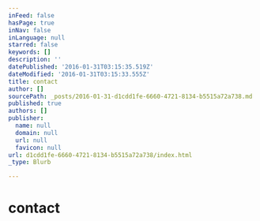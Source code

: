 ```yaml
---
inFeed: false
hasPage: true
inNav: false
inLanguage: null
starred: false
keywords: []
description: ''
datePublished: '2016-01-31T03:15:35.519Z'
dateModified: '2016-01-31T03:15:33.555Z'
title: contact
author: []
sourcePath: _posts/2016-01-31-d1cdd1fe-6660-4721-8134-b5515a72a738.md
published: true
authors: []
publisher:
  name: null
  domain: null
  url: null
  favicon: null
url: d1cdd1fe-6660-4721-8134-b5515a72a738/index.html
_type: Blurb

---
```

# contact